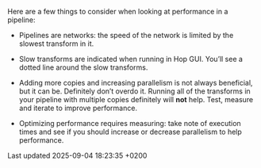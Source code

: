 <div id="header">

</div>

<div id="content">

<div id="PerformanceBasics" class="paragraph">

Here are a few things to consider when looking at performance in a pipeline:

</div>

<div class="ulist">

  - Pipelines are networks: the speed of the network is limited by the slowest transform in it.

  - Slow transforms are indicated when running in Hop GUI. You’ll see a dotted line around the slow transforms.

  - Adding more copies and increasing parallelism is not always beneficial, but it can be. Definitely don’t overdo it. Running all of the transforms in your pipeline with multiple copies definitely will **not** help. Test, measure and iterate to improve performance.

  - Optimizing performance requires measuring: take note of execution times and see if you should increase or decrease parallelism to help performance.

</div>

</div>

<div id="footer">

<div id="footer-text">

Last updated 2025-09-04 18:23:35 +0200

</div>

</div>
